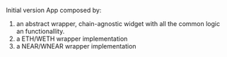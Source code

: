 Initial version
App composed by:
1. an abstract wrapper, chain-agnostic widget with all the common logic an functionallity.
2. a ETH/WETH wrapper implementation
3. a NEAR/WNEAR wrapper implementation